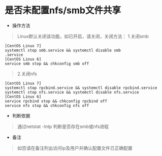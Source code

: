 # 是否未配置nfs/smb文件共享

- 操作方法
> Linux默认关闭该功能，如已开启，请关闭，关闭方法：
> 1.关闭smb
```
[CentOS Linux 7]
systemctl stop smb.service && systemctl disable smb
.service
[CentOS Linux 6]
service smb stop && chkconfig smb off
```
> 2.关闭nfs
```
[CentOS Linux 7]
systemctl stop rpcbind.service && systemctl disable rpcbind.service
systemctl stop nfs.service && systemctl disable nfs.service
[CentOS Linux 6]
service rpcbind stop && chkconfig rpcbind off
service nfs stop && chkconfig nfs off
```
- 判断依据
> 通过netstat -lntp 判断是否存在smb或nfs进程

- 备注
> 如否请在备注列出访问ip及用户并确认配置文件已正确配置